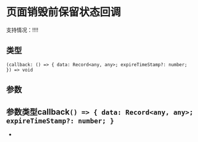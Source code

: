 # 页面销毁前保留状态回调
支持情况：!!!!
## 类型[​](useSaveExitState.html#类型)
```tsx
(callback: () => { data: Record<any, any>; expireTimeStamp?: number; }) => void
```

## 参数[​](useSaveExitState.html#参数)
参数类型callback`() => { data: Record<any, any>; expireTimeStamp?: number; }`
- 
-
